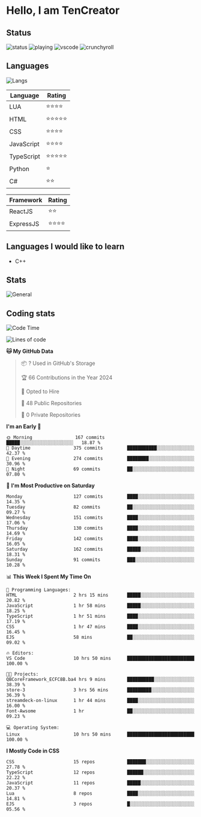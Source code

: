 # Hello, I am TenCreator

## Status
![status](https://api.statusbadges.me/badge/status/518334475038359555?simple=true&style=for-the-badge)
![playing](https://api.statusbadges.me/badge/playing/518334475038359555?style=for-the-badge)
![vscode](https://api.statusbadges.me/badge/vscode/518334475038359555?style=for-the-badge)
![crunchyroll](https://api.statusbadges.me/badge/crunchyroll/518334475038359555?style=for-the-badge)

## Languages
![Langs](https://github-readme-stats.vercel.app/api/top-langs/?username=tencreator&layout=compact&theme=radical)


|Language|Rating|
|--------|------|
|LUA|⭐️⭐️⭐️⭐️|
|HTML|⭐️⭐️⭐️⭐️⭐️|
|CSS|⭐️⭐️⭐️⭐️|
|JavaScript|⭐️⭐️⭐️⭐️|
|TypeScript|⭐️⭐️⭐️⭐️⭐️|
|Python|⭐️|
|C#|⭐️⭐️ |

|Framework|Rating|
|--------|------|
|ReactJS|⭐️⭐️|
|ExpressJS|⭐️⭐️⭐️⭐️|

## Languages I would like to learn
- C++

## Stats
![General](https://github-readme-stats.vercel.app/api?username=tencreator&show_icons=true&theme=radical)

## Coding stats
<!--START_SECTION:waka-->
![Code Time](http://img.shields.io/badge/Code%20Time-49%20hrs%2047%20mins-blue)

![Lines of code](https://img.shields.io/badge/From%20Hello%20World%20I%27ve%20Written-481.8%20thousand%20lines%20of%20code-blue)

**🐱 My GitHub Data** 

> 📦 ? Used in GitHub's Storage 
 > 
> 🏆 66 Contributions in the Year 2024
 > 
> 💼 Opted to Hire
 > 
> 📜 48 Public Repositories 
 > 
> 🔑 0 Private Repositories 
 > 
**I'm an Early 🐤** 

```text
🌞 Morning                167 commits         █████░░░░░░░░░░░░░░░░░░░░   18.87 % 
🌆 Daytime                375 commits         ███████████░░░░░░░░░░░░░░   42.37 % 
🌃 Evening                274 commits         ████████░░░░░░░░░░░░░░░░░   30.96 % 
🌙 Night                  69 commits          ██░░░░░░░░░░░░░░░░░░░░░░░   07.80 % 
```
📅 **I'm Most Productive on Saturday** 

```text
Monday                   127 commits         ████░░░░░░░░░░░░░░░░░░░░░   14.35 % 
Tuesday                  82 commits          ██░░░░░░░░░░░░░░░░░░░░░░░   09.27 % 
Wednesday                151 commits         ████░░░░░░░░░░░░░░░░░░░░░   17.06 % 
Thursday                 130 commits         ████░░░░░░░░░░░░░░░░░░░░░   14.69 % 
Friday                   142 commits         ████░░░░░░░░░░░░░░░░░░░░░   16.05 % 
Saturday                 162 commits         █████░░░░░░░░░░░░░░░░░░░░   18.31 % 
Sunday                   91 commits          ███░░░░░░░░░░░░░░░░░░░░░░   10.28 % 
```


📊 **This Week I Spent My Time On** 

```text
💬 Programming Languages: 
HTML                     2 hrs 15 mins       █████░░░░░░░░░░░░░░░░░░░░   20.82 % 
JavaScript               1 hr 58 mins        █████░░░░░░░░░░░░░░░░░░░░   18.25 % 
TypeScript               1 hr 51 mins        ████░░░░░░░░░░░░░░░░░░░░░   17.19 % 
CSS                      1 hr 47 mins        ████░░░░░░░░░░░░░░░░░░░░░   16.45 % 
EJS                      58 mins             ██░░░░░░░░░░░░░░░░░░░░░░░   09.02 % 

🔥 Editors: 
VS Code                  10 hrs 50 mins      █████████████████████████   100.00 % 

🐱‍💻 Projects: 
QBCoreFramework_ECFC8B.ba4 hrs 9 mins        ██████████░░░░░░░░░░░░░░░   38.39 % 
store-3                  3 hrs 56 mins       █████████░░░░░░░░░░░░░░░░   36.39 % 
streamdeck-on-linux      1 hr 44 mins        ████░░░░░░░░░░░░░░░░░░░░░   16.00 % 
Font-Awsome              1 hr                ██░░░░░░░░░░░░░░░░░░░░░░░   09.23 % 

💻 Operating System: 
Linux                    10 hrs 50 mins      █████████████████████████   100.00 % 
```

**I Mostly Code in CSS** 

```text
CSS                      15 repos            ███████░░░░░░░░░░░░░░░░░░   27.78 % 
TypeScript               12 repos            ██████░░░░░░░░░░░░░░░░░░░   22.22 % 
JavaScript               11 repos            █████░░░░░░░░░░░░░░░░░░░░   20.37 % 
Lua                      8 repos             ████░░░░░░░░░░░░░░░░░░░░░   14.81 % 
EJS                      3 repos             █░░░░░░░░░░░░░░░░░░░░░░░░   05.56 % 
```




<!--END_SECTION:waka-->

